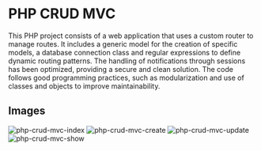 # PHP CRUD MVC
This PHP project consists of a web application that uses a custom router to manage routes. It includes a generic model for the creation of specific models, a database connection class and regular expressions to define dynamic routing patterns. The handling of notifications through sessions has been optimized, providing a secure and clean solution. The code follows good programming practices, such as modularization and use of classes and objects to improve maintainability.

## Images
![php-crud-mvc-index](https://github.com/CarlosMateoM/php-crud-mvc/assets/67754250/d98a80da-e64c-4b53-9a02-6ccfac6918d3)
![php-crud-mvc-create](https://github.com/CarlosMateoM/php-crud-mvc/assets/67754250/8c5a56f2-4220-4a24-9c9c-2019090b77aa)
![php-crud-mvc-update](https://github.com/CarlosMateoM/php-crud-mvc/assets/67754250/1dfa2f1c-81ba-493b-b495-0cf3f61088b8)
![php-crud-mvc-show](https://github.com/CarlosMateoM/php-crud-mvc/assets/67754250/12a3d301-a9f2-4e19-9aa8-d265d826cfd9)
